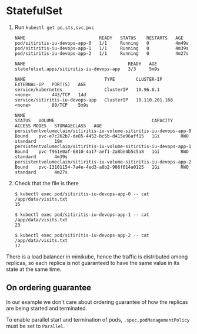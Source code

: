 # StatefulSet

1. Run `kubectl get po,sts,svc,pvc`

   ```shell
   NAME                            READY   STATUS    RESTARTS   AGE
   pod/sitiritis-iu-devops-app-0   1/1     Running   0          4m49s
   pod/sitiritis-iu-devops-app-1   1/1     Running   0          4m39s
   pod/sitiritis-iu-devops-app-2   1/1     Running   0          4m27s
   
   NAME                                       READY   AGE
   statefulset.apps/sitiritis-iu-devops-app   3/3     5m9s
   
   NAME                              TYPE        CLUSTER-IP       EXTERNAL-IP   PORT(S)   AGE
   service/kubernetes                ClusterIP   10.96.0.1        <none>        443/TCP   14d
   service/sitiritis-iu-devops-app   ClusterIP   10.110.201.168   <none>        80/TCP    5m9s
   
   NAME                                                                  STATUS   VOLUME                                     CAPACITY   ACCESS MODES   STORAGECLASS   AGE
   persistentvolumeclaim/sitiritis-iu-volume-sitiritis-iu-devops-app-0   Bound    pvc-e7c262b7-de85-4452-bc5b-d415e96aff15   1Gi        RWO            standard       19m
   persistentvolumeclaim/sitiritis-iu-volume-sitiritis-iu-devops-app-1   Bound    pvc-f961e0af-6810-4a17-aef1-2a8be4b5c5a8   1Gi        RWO            standard       4m39s
   persistentvolumeclaim/sitiritis-iu-volume-sitiritis-iu-devops-app-2   Bound    pvc-13101154-7a4e-4ed3-a8b2-986f614a0125   1Gi        RWO            standard       4m27s
   ```

2. Check that the file is there

   ```shell
   $ kubectl exec pod/sitiritis-iu-devops-app-0 -- cat /app/data/visits.txt
   15
   
   $ kubectl exec pod/sitiritis-iu-devops-app-1 -- cat /app/data/visits.txt
   23

   $ kubectl exec pod/sitiritis-iu-devops-app-2 -- cat /app/data/visits.txt
   17
   ```

There is a load balancer in minikube, hence the traffic is distributed among replicas, so each replica is not guaranteed to have the same value in its state at the same time.

## On ordering guarantee

In our example we don't care about ordering guarantee of how the replicas are being started and terminated.

To enable parallel start and termination of pods, `.spec.podManagementPolicy` must be set to `Parallel`.
